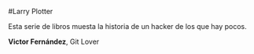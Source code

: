 #Larry Plotter

Esta serie de libros muesta la historia de un hacker de los que hay pocos.

**Victor Fernández**, Git Lover 
